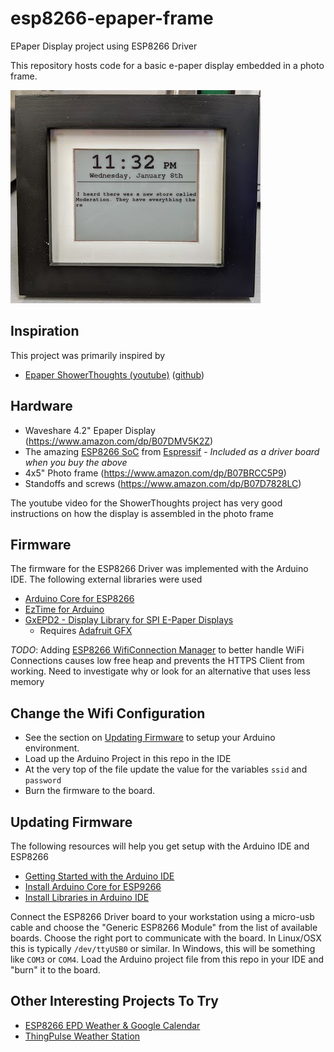 # esp8266-epaper-frame
EPaper Display project using ESP8266 Driver

This repository hosts code for a basic e-paper display embedded in a photo frame.

![](misc/epaper_in_frame.jpg)

## Inspiration

This project was primarily inspired by 
- [Epaper ShowerThoughts (youtube)](https://www.youtube.com/watch?v=NFej0Jlwgxk) ([github](https://github.com/acrobotic/Ai_Demos_ESP8266/tree/master/epd_showerthoughts))

## Hardware
- Waveshare 4.2" Epaper Display (https://www.amazon.com/dp/B07DMV5K2Z)
- The amazing [ESP8266 SoC](http://esp8266.net) from [Espressif](https://www.espressif.com/en/products/hardware/esp-wroom-02/overview) - _Included as a driver board when you buy the above_
- 4x5" Photo frame (https://www.amazon.com/dp/B07BRCC5P9)
- Standoffs and screws (https://www.amazon.com/dp/B07D7828LC)

The youtube video for the ShowerThoughts project has very good instructions on how the display is assembled in the photo frame

## Firmware
The firmware for the ESP8266 Driver was implemented with the Arduino IDE. The following external libraries were used 
- [Arduino Core for ESP8266](https://github.com/esp8266/Arduino)
- [EzTime for Arduino](https://github.com/ropg/ezTime)
- [GxEPD2 - Display Library for SPI E-Paper Displays](https://github.com/ZinggJM/GxEPD2)
   - Requires [Adafruit GFX](https://github.com/adafruit/Adafruit-GFX-Library)

_TODO_: Adding [ESP8266 WifiConnection Manager](https://github.com/tzapu/WiFiManager) to better handle WiFi Connections causes low free heap and prevents the HTTPS Client from working. Need to investigate why or look for an alternative that uses less memory

## Change the Wifi Configuration
- See the section on [Updating Firmware](#updating-firmware) to setup your Arduino environment. 
- Load up the Arduino Project in this repo in the IDE
- At the very top of the file update the value for the variables `ssid` and `password`
- Burn the firmware to the board.

## Updating Firmware
The following resources will help you get setup with the Arduino IDE and ESP8266
- [Getting Started with the Arduino IDE](https://www.arduino.cc/en/Guide/HomePage)
- [Install Arduino Core for ESP9266](https://github.com/esp8266/Arduino#installing-with-boards-manager)
- [Install Libraries in Arduino IDE](https://www.arduino.cc/en/Guide/Libraries)

Connect the ESP8266 Driver board to your workstation using a micro-usb cable and choose the "Generic ESP8266 Module" from the list of available boards. Choose the right port to communicate with the board. In Linux/OSX this is typically `/dev/ttyUSB0` or similar. In Windows, this will be something like `COM3` or `COM4`. Load the Arduino project file from this repo in your IDE and "burn" it to the board.

## Other Interesting Projects To Try
- [ESP8266 EPD Weather & Google Calendar](https://github.com/doctormord/ESP8266_EPD_Weather_Google_Calendar)
- [ThingPulse Weather Station](https://github.com/ThingPulse/espaper-weatherstation)
